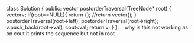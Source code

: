class Solution {
public:
vector<int> postorderTraversal(TreeNode* root) {
vector<int>v;
if(root==NULL){
return {};  //return vector<int>();
}
postorderTraversal(root->left);
postorderTraversal(root->right);
v.push_back(root->val);
cout<<root->val;
return v;
}
};
​
​
​
why is this not working as on cout it prints the sequence but not in root